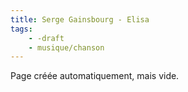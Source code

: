 ```yaml
---
title: Serge Gainsbourg - Elisa
tags:
    - -draft
    - musique/chanson
---
```


Page créée automatiquement, mais vide.
